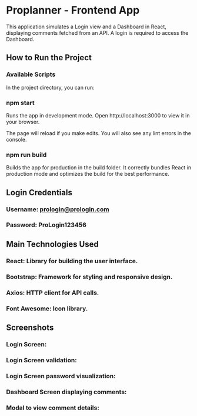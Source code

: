 # Proplanner - Frontend App
This application simulates a Login view and a Dashboard in React, displaying comments fetched from an API. A login is required to access the Dashboard.

## How to Run the Project
### Available Scripts
In the project directory, you can run:

### npm start
Runs the app in development mode.
Open http://localhost:3000 to view it in your browser.

The page will reload if you make edits.
You will also see any lint errors in the console.

### npm run build
Builds the app for production in the build folder.
It correctly bundles React in production mode and optimizes the build for the best performance.

## Login Credentials
### Username: prologin@prologin.com
### Password: ProLogin123456

## Main Technologies Used
### React: Library for building the user interface.
### Bootstrap: Framework for styling and responsive design.
### Axios: HTTP client for API calls.
### Font Awesome: Icon library.


## Screenshots

### Login Screen:

### Login Screen validation:

### Login Screen password visualization: 

### Dashboard Screen displaying comments:

### Modal to view comment details: